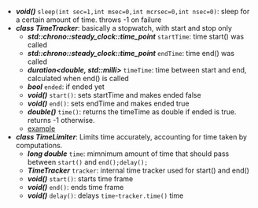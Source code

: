- ***void()*** `sleep(int sec=1,int msec=0,int mcrsec=0,int nsec=0)`: sleep for a certain amount of time. throws -1 on failure
- ***class TimeTracker***: basically a stopwatch, with start and stop only
  - ***std::chrono::steady_clock::time_point*** `startTime`: time start() was called
  - ***std::chrono::steady_clock::time_point*** `endTime`: time end() was called
  - ***duration\<double, std::milli\>*** `timeTime`: time between start and end, calculated when end() is called
  - ***bool*** `ended`: if ended yet
  - ***void()*** `start()`: sets startTime and makes ended false
  - ***void()*** `end()`: sets endTime and makes ended true
  - ***double()*** `time()`: returns the timeTime as double if ended is true. returns -1 otherwise.
  - [example](../examples/spamgame)
- ***class TimeLimiter***: Limits time accurately, accounting for time taken by computations.
  - ***long double*** `time`: mimnimum amount of time that should pass between `start()` and `end();delay();`
  - ***TimeTracker*** `tracker`: internal time tracker used for start() and end()
  - ***void()*** `start()`: starts time frame
  - ***void()*** `end()`: ends time frame
  - ***void()*** `delay()`: delays `time`-`tracker.time()` time